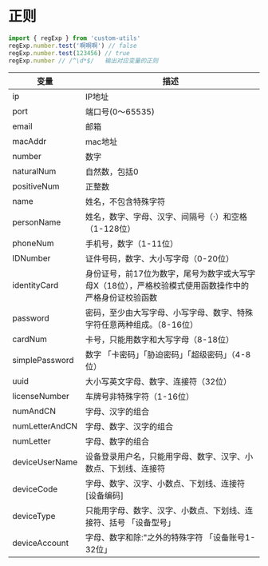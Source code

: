 # 正则

```javascript
import { regExp } from 'custom-utils'
regExp.number.test('啊啊啊') // false
regExp.number.test(123456) // true
regExp.number // /^\d*$/   输出对应变量的正则
```

| 变量           | 描述                                                                                                  |
| -------------- | ----------------------------------------------------------------------------------------------------- |
| ip             | IP地址                                                                                                |
| port           | 端口号(0～65535)                                                                                      |
| email          | 邮箱                                                                                                  |
| macAddr        | mac地址                                                                                               |
| number         | 数字                                                                                                  |
| naturalNum     | 自然数，包括0                                                                                         |
| positiveNum    | 正整数                                                                                                |
| name           | 姓名，不包含特殊字符                                                                                  |
| personName     | 姓名，数字、字母、汉字、间隔号（·）和空格（1-128位）                                                 |
| phoneNum       | 手机号，数字（1-11位）                                                                                |
| IDNumber       | 证件号码，数字、大小写字母（0-20位）                                                                  |
| identityCard   | 身份证号，前17位为数字，尾号为数字或大写字母X（18位），严格校验模式使用函数操作中的严格身份证校验函数 |
| password       | 密码，至少由大写字母、小写字母、数字、特殊字符任意两种组成。（8-16位）                                |
| cardNum        | 卡号，只能用数字和大写字母（8-18位）                                                                  |
| simplePassword | 数字 「卡密码」「胁迫密码」「超级密码」（4-8位）                                                      |
| uuid           | 大小写英文字母、数字、连接符（32位）                                                                  |
| licenseNumber  | 车牌号非特殊字符（1-16位）                                                                            |
| numAndCN       | 字母、汉字的组合                                                                                      |
| numLetterAndCN | 字母、数字、汉字的组合                                                                                |
| numLetter      | 字母、数字的组合                                                                                      |
| deviceUserName | 设备登录用户名，只能用字母、数字、汉字、小数点、下划线、连接符                                        |
| deviceCode     | 字母、数字、汉字、小数点、下划线、连接符 [设备编码]                                                   |
| deviceType     | 只能用字母、数字、汉字、小数点、下划线、连接符、括号 「设备型号」                                     |
| deviceAccount  | 字母、数字和除:\"之外的特殊字符 「设备账号1-32位」                                                    |
